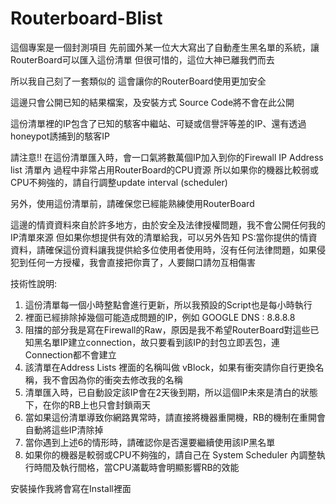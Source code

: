 # Routerboard-Blist

這個專案是一個封測項目
先前國外某一位大大寫出了自動產生黑名單的系統，讓RouterBoard可以匯入這份清單
但很可惜的，這位大神已離我們而去

所以我自己刻了一套類似的
這會讓你的RouterBoard使用更加安全

這邊只會公開已知的結果檔案，及安裝方式
Source Code將不會在此公開

這份清單裡的IP包含了已知的駭客中繼站、可疑或信譽評等差的IP、還有透過honeypot誘捕到的駭客IP

請注意!! 在這份清單匯入時，會一口氣將數萬個IP加入到你的Firewall IP Address list 清單內
過程中非常占用RouterBoard的CPU資源
所以如果你的機器比較弱或CPU不夠強的，請自行調整update interval (scheduler)

另外，使用這份清單前，請確保您已經能熟練使用RouterBoard

這邊的情資資料來自於許多地方，由於安全及法律授權問題，我不會公開任何我的IP清單來源
但如果你想提供有效的清單給我，可以另外告知
PS:當你提供的情資資料，請確保這份資料讓我提供給多位使用者使用時，沒有任何法律問題，如果侵犯到任何一方授權，我會直接把你賣了，人要餬口請勿互相傷害

技術性說明:
1. 這份清單每一個小時整點會進行更新，所以我預設的Script也是每小時執行
2. 裡面已經排除掉幾個可能造成問題的IP，例如 GOOGLE DNS : 8.8.8.8 
3. 阻擋的部分我是寫在Firewall的Raw，原因是我不希望RouterBoard對這些已知黑名單IP建立connection，故只要看到該IP的封包立即丟包，連Connection都不會建立
4. 該清單在Address Lists 裡面的名稱叫做 vBlock，如果有衝突請你自行更換名稱，我不會因為你的衝突去修改我的名稱
5. 清單匯入時，已自動設定該IP會在2天後到期，所以這個IP未來是清白的狀態下，在你的RB上也只會封鎖兩天
6. 當如果這份清單導致你網路異常時，請直接將機器重開機，RB的機制在重開會自動將這些IP清除掉
7. 當你遇到上述6的情形時，請確認你是否還要繼續使用該IP黑名單
8. 如果你的機器是較弱或CPU不夠強的，請自己在 System Scheduler 內調整執行時間及執行間格，當CPU滿載時會明顯影響RB的效能

安裝操作我將會寫在Install裡面

